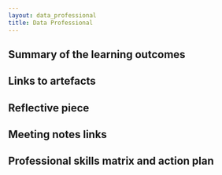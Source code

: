 ```yaml
---
layout: data_professional
title: Data Professional
---
```


## Summary of the learning outcomes

## Links to artefacts

## Reflective piece 

## Meeting notes links

## Professional skills matrix and action plan
